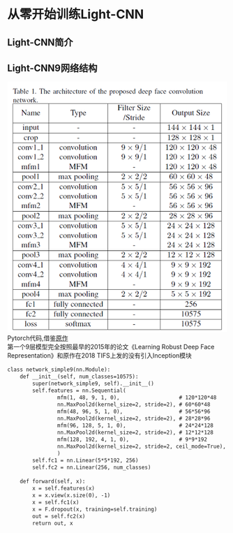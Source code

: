 # 从零开始训练Light-CNN
## Light-CNN简介

## Light-CNN9网络结构
![Light-CNN 9layers](https://github.com/alfredtorres/Reading-notebook/blob/master/MyImage/lightCNN_9.png)  
Pytorch代码,借鉴[原作](https://github.com/AlfredXiangWu/face_verification_experiment)   
第一个9层模型完全按照最早的2015年的论文《Learning Robust Deep Face Representation》和原作在2018 TIFS上发的没有引入Inception模块
```
class network_simple9(nn.Module):
    def __init__(self, num_classes=10575):
        super(network_simple9, self).__init__()
        self.features = nn.Sequential(
                mfm(1, 48, 9, 1, 0),                   # 120*120*48
                nn.MaxPool2d(kernel_size=2, stride=2), # 60*60*48
                mfm(48, 96, 5, 1, 0),                  # 56*56*96
                nn.MaxPool2d(kernel_size=2, stride=2), # 28*28*96
                mfm(96, 128, 5, 1, 0),                 # 24*24*128
                nn.MaxPool2d(kernel_size=2, stride=2), # 12*12*128
                mfm(128, 192, 4, 1, 0),                # 9*9*192
                nn.MaxPool2d(kernel_size=2, stride=2, ceil_mode=True),
                )
        self.fc1 = nn.Linear(5*5*192, 256)
        self.fc2 = nn.Linear(256, num_classes)
    
    def forward(self, x):
        x = self.features(x)
        x = x.view(x.size(0), -1)
        x = self.fc1(x)
        x = F.dropout(x, training=self.training)
        out = self.fc2(x)
        return out, x
```
